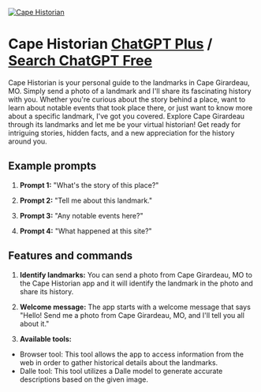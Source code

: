 
[![Cape Historian](https://files.oaiusercontent.com/file-B71dZRezEa3QVelblNiBI2G5?se=2123-10-16T18%3A19%3A26Z&sp=r&sv=2021-08-06&sr=b&rscc=max-age%3D31536000%2C%20immutable&rscd=attachment%3B%20filename%3D3a473502-bf5d-4014-b8b1-b5c4acf9c4de.png&sig=2b41Vt48Xl6R9dBkVPFgHmU/h27kuVSpQbMhvfA0lWI%3D)](https://chat.openai.com/g/g-4GBU7aVv8-cape-historian)

# Cape Historian [ChatGPT Plus](https://chat.openai.com/g/g-4GBU7aVv8-cape-historian) / [Search ChatGPT Free](https://gptcall.net/index.html#/?search=Cape%20Historian)

Cape Historian is your personal guide to the landmarks in Cape Girardeau, MO. Simply send a photo of a landmark and I'll share its fascinating history with you. Whether you're curious about the story behind a place, want to learn about notable events that took place there, or just want to know more about a specific landmark, I've got you covered. Explore Cape Girardeau through its landmarks and let me be your virtual historian! Get ready for intriguing stories, hidden facts, and a new appreciation for the history around you.

## Example prompts

1. **Prompt 1:** "What's the story of this place?"

2. **Prompt 2:** "Tell me about this landmark."

3. **Prompt 3:** "Any notable events here?"

4. **Prompt 4:** "What happened at this site?"

## Features and commands

1. **Identify landmarks:** You can send a photo from Cape Girardeau, MO to the Cape Historian app and it will identify the landmark in the photo and share its history.

2. **Welcome message:** The app starts with a welcome message that says "Hello! Send me a photo from Cape Girardeau, MO, and I'll tell you all about it."

3. **Available tools:**
  - Browser tool: This tool allows the app to access information from the web in order to gather historical details about the landmarks.
  - Dalle tool: This tool utilizes a Dalle model to generate accurate descriptions based on the given image.



